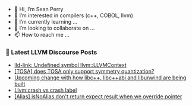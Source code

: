 - 👋 Hi, I’m Sean Perry
- 👀 I’m interested in compilers (c++, COBOL, llvm)
- 🌱 I’m currently learning ...
- 💞️ I’m looking to collaborate on ...
- 📫 How to reach me ...

<!---
s66perry/s66perry is a ✨ special ✨ repository because its `README.md` (this file) appears on your GitHub profile.
You can click the Preview link to take a look at your changes.
--->
### 📕 Latest LLVM Discourse Posts

<!-- DISCOURSE-LLVM:START -->
- [lld-link: Undefined symbol llvm::LLVMContext](https://discourse.llvm.org/t/lld-link-undefined-symbol-llvm-llvmcontext/64581#post_2)
- [[TOSA] does TOSA only support symmetry quantization?](https://discourse.llvm.org/t/tosa-does-tosa-only-support-symmetry-quantization/64816#post_2)
- [Upcoming change with how libc++, libc++abi and libunwind are being built](https://discourse.llvm.org/t/upcoming-change-with-how-libc-libc-abi-and-libunwind-are-being-built/59079?page=2#post_32)
- [Llvm:crash vs crash label](https://discourse.llvm.org/t/llvm-crash-vs-crash-label/64818#post_5)
- [[Alias] isNoAlias don&#39;t return expect result when we override pointer](https://discourse.llvm.org/t/alias-isnoalias-dont-return-expect-result-when-we-override-pointer/64779#post_5)
<!-- DISCOURSE-LLVM:END -->
